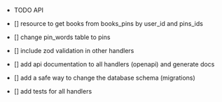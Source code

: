 - TODO API

- [] resource to get books from books_pins by user_id and pins_ids
- [] change pin_words table to pins
- [] include zod validation in other handlers
- [] add api documentation to all handlers (openapi) and generate docs
- [] add a safe way to change the database schema (migrations)
- [] add tests for all handlers

